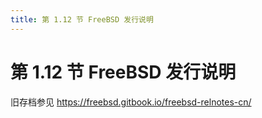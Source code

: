 ```yaml
---
title: 第 1.12 节 FreeBSD 发行说明
---
```

# 第 1.12 节 FreeBSD 发行说明


旧存档参见 <https://freebsd.gitbook.io/freebsd-relnotes-cn/>



